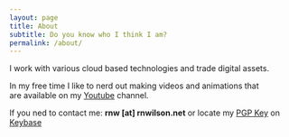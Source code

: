```yaml
---
layout: page
title: About
subtitle: Do you know who I think I am?
permalink: /about/
---
```

I work with various cloud based technologies
and trade digital assets.

In my free time I like to nerd out making 
videos and animations that  
are available on my [Youtube](https://www.youtube.com/channel/UCQgGGix-BEjaTVHvdDc-9Fw) channel.

If you ned to contact me: __rnw [at] rnwilson.net__ or locate my [PGP Key]((https://keybase.io/rnwilson)) on [Keybase](https://keybase.io)